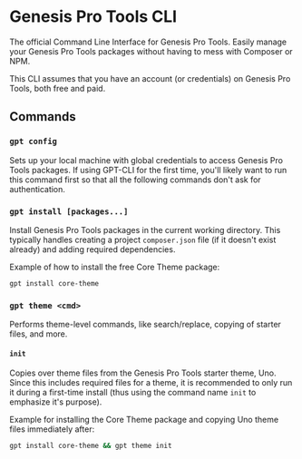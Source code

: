 # Genesis Pro Tools CLI
The official Command Line Interface for Genesis Pro Tools. Easily manage your Genesis Pro Tools packages
without having to mess with Composer or NPM.

This CLI assumes that you have an account (or credentials) on Genesis Pro Tools, both free and paid.

## Commands
### `gpt config`
Sets up your local machine with global credentials to access Genesis Pro Tools packages. If using GPT-CLI for the first time,
you'll likely want to run this command first so that all the following commands don't ask for authentication.

### `gpt install [packages...]`
Install Genesis Pro Tools packages in the current working directory. This typically handles creating a project `composer.json` file (if it doesn't exist already)
and adding required dependencies.

Example of how to install the free Core Theme package:

```bash
gpt install core-theme
```

### `gpt theme <cmd>`
Performs theme-level commands, like search/replace, copying of starter files, and more.

#### `init`
Copies over theme files from the Genesis Pro Tools starter theme, Uno. Since this includes required files for a theme,
it is recommended to only run it during a first-time install (thus using the command name `init` to emphasize it's purpose).

Example for installing the Core Theme package and copying Uno theme files immediately after:

```bash
gpt install core-theme && gpt theme init
```